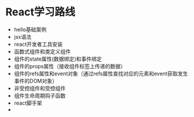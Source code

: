 # 


# React学习路线
- hello基础案例
- jsx语法
- react开发者工具安装
- 函数式组件和类定义组件
- 组件的state属性(数据绑定)和事件绑定
- 组件的props属性（接收组件标签上传递的数据）
- 组件的refs属性和event对象（通过refs属性查找对应的元素和event获取发生事件的DOM对象）
- 非受控组件和受控组件
- 组件生命周期钩子函数
- react脚手架
- 




